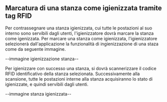 ## Marcatura di una stanza come igienizzata tramite tag RFID
Per contrassegnare una stanza igienizzata, cui tutte le postazioni al suo interno sono servibili dagli utenti, l'igienizzatore dovrà marcare la stanza come igenizzata.
Per marcare una stanza come igienizzata, l'igienizzatore selezionerà dall'applicazione la funzionalità di ingienizzazione di una staza come da seguente immagine.

--immagine igienizzazione stanza--

Per igienizzare con successo una stanza, si dovrà scannerizzare il codice RFID identificativo della stanza selezionata. Successivamente alla scansione, tutte le postazioni interne alla stanza acquisiranno lo stato di igienizzate, e quindi servibili dagli utenti.

--immagine stanza igienizzata--